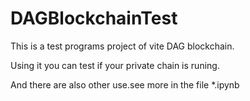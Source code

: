 # DAGBlockchainTest


This is a test programs project of vite DAG blockchain.

Using it you can test if your private chain is runing.

And there are also other use.see more in the file *.ipynb